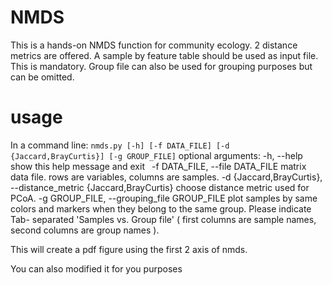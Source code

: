 # NMDS
This is a hands-on NMDS function for community ecology. 2 distance metrics are offered. A sample by feature table should be used as input file. This is mandatory. Group file can also be used for grouping purposes but can be omitted.

# usage
In a command line:
```nmds.py [-h] [-f DATA_FILE] [-d {Jaccard,BrayCurtis}] [-g GROUP_FILE]```
optional arguments:
 -h, --help            show this help message and exit`
` -f DATA_FILE, --file DATA_FILE         matrix data file. rows are variables, columns are samples.
  -d {Jaccard,BrayCurtis}, --distance_metric {Jaccard,BrayCurtis}     choose distance metric used for PCoA.
  -g GROUP_FILE, --grouping_file GROUP_FILE       plot samples by same colors and markers when they belong to the same group. Please indicate Tab- separated 'Samples vs. Group file' ( first columns are sample names, second columns are group names ).

This will create a pdf figure using the first 2 axis of nmds. 

You can also modified it for you purposes